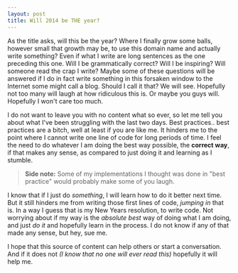 ```yaml
---
layout: post
title: Will 2014 be THE year?
---
```

As the title asks, will this be the year? Where I finally grow some balls, however small that growth may be, to use this domain name and actually write something? Even if what I write are long sentences as the one preceding this one. Will I be grammatically correct? Will I be inspiring? Will someone read the crap I write? Maybe some of these questions will be answered if I do in fact write something in this forsaken window to the Internet some might call a blog. Should I call it that? We will see. Hopefully not too many will laugh at how ridiculous this is. Or maybe you guys will. Hopefully I won't care too much.

I do not want to leave you with no content what so ever, so let me tell you about what I've been struggling with the last two days. Best practices.. best practices are a bitch, well at least if you are like me. It hinders me to the point where I cannot write one line of code for long periods of time. I feel the need to do whatever I am doing the best way possible, the **correct way**, if that makes any sense, as compared to just doing it and learning as I stumble.

> **Side note:** Some of my implementations I thought was done in "best practice" would probably make some of you laugh.

I know that if I just do *something*, I will learn how to do it better next time. But it still hinders me from writing those first lines of code, *jumping in* that is. In a way I guess that is my New Years resolution, to write code. Not worrying about if my way is the *absolute best* way of doing what I am doing, and just *do it* and hopefully learn in the process. I do not know if any of that made any sense, but hey, sue me.

I hope that this source of content can help others or start a conversation. And if it does not *(I know that no one will ever read this)* hopefully it will help me.